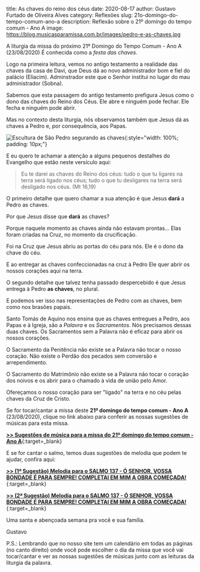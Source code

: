 ﻿title: As chaves do reino dos céus
date: 2020-08-17
author: Gustavo Furtado de Oliveira Alves
category: Reflexões
slug: 21o-domingo-do-tempo-comum-ano-a
description: Reflexão sobre o 21º domingo do tempo comum - Ano A
image: https://blog.musicasparamissa.com.br/images/pedro-e-as-chaves.jpg

A liturgia da missa do próximo 21º Domingo do Tempo Comum - Ano A (23/08/2020)
É conhecida como a _festa das chaves_.

Logo na primeira leitura, vemos no antigo testamento a realidade das chaves da casa de Davi,
que Deus dá ao novo administrador bom e fiel do palácio (Eliacim). Adminstrador este que o Senhor institui no lugar do mau administrador (Sobna).

Sabemos que esta passagem do antigo testamento prefigura Jesus como o dono das chaves do Reino dos Céus. Ele abre e ninguém pode fechar. Ele fecha e ninguém pode abrir.

Mas no contexto desta liturgia, nós observamos também que Jesus dá as chaves a Pedro e, por consequência, aos Papas.

![Escultura de São Pedro segurando as chaves](/images/pedro-e-as-chaves.jpg){:style="width: 100%; padding: 10px;"}

E eu quero te achamar a atenção a alguns pequenos destalhes do Evangelho que estão neste versículo aqui:

> Eu te darei as chaves do Reino dos céus: tudo o que tu ligares na terra será ligado nos céus; tudo o que tu desligares na terra será desligado nos céus. (Mt 16,19)

O primeiro detalhe que quero chamar a sua atenção é que Jesus **dará** a Pedro as chaves.

Por que Jesus disse que **dará** as chaves?

Porque naquele momento as chaves ainda não estavam prontas...
Elas foram criadas na Cruz, no momento da crucificação.

Foi na Cruz que Jesus abriu as portas do céu para nós. Ele é o dono da chave do céu.

E ao entregar as chaves confeccionadas na cruz à Pedro Ele quer abrir os nossos corações aqui na terra.

O segundo detalhe que talvez tenha passado despercebido é que Jesus entrega à Pedro **as chaves**, no plural.

E podemos ver isso nas representações de Pedro com as chaves, bem como nos brasões papais.

Santo Tomás de Aquino nos ensina que as chaves entregues a Pedro, aos Papas e à Igreja,
são a _Palavra_ e os _Sacramentos_. Nós precisamos dessas duas chaves.
Os Sacramentos sem a Palavra não é eficaz para abrir os nossos corações.

O Sacramento da Penitência não existe se a Palavra não tocar o nosso coração.
Não existe o Perdão dos pecados sem conversão e arrependimento.

O Sacramento do Matrimônio não existe se a Palavra não tocar o coração dos noivos e os abrir para o chamado à vida de união pelo Amor.

Ofereçamos o nosso coração para ser "ligado" na terra e no céu pelas chaves da Cruz de Cristo.




Se for tocar/cantar a missa deste **21º domingo do tempo comum - Ano A** (23/08/2020),
clique no link abaixo para conferir as nossas sugestões de músicas para esta missa.

[**>> Sugestões de música para a missa do 21º domingo do tempo comum - Ano A**](https://musicasparamissa.com.br/sugestoes-para/21o-domingo-do-tempo-comum-ano-a){:target=\_blank}

E se for cantar o salmo, temos duas sugestões de melodia que podem te ajudar, confira aqui:

[**>> (1ª Sugestão) Melodia para o SALMO 137 - Ó SENHOR, VOSSA BONDADE É PARA SEMPRE! COMPLETAI EM MIM A OBRA COMEÇADA!**](https://musicasparamissa.com.br/musica/salmo-137/){:target=\_blank}

[**>> (2ª Sugestão) Melodia para o SALMO 137 - Ó SENHOR, VOSSA BONDADE É PARA SEMPRE! COMPLETAI EM MIM A OBRA COMEÇADA!**](https://musicasparamissa.com.br/musica/salmo-137-o-senhor-vossa-bondade/){:target=\_blank}

Uma santa e abençoada semana pra você e sua família.

Gustavo

P.S.: Lembrando que no nosso site tem um calendário em todas as páginas (no canto direito) 
onde você pode escolher o dia da missa que você vai tocar/cantar e ver as nossas sugestões 
de músicas junto com as leituras da liturgia da palavra.